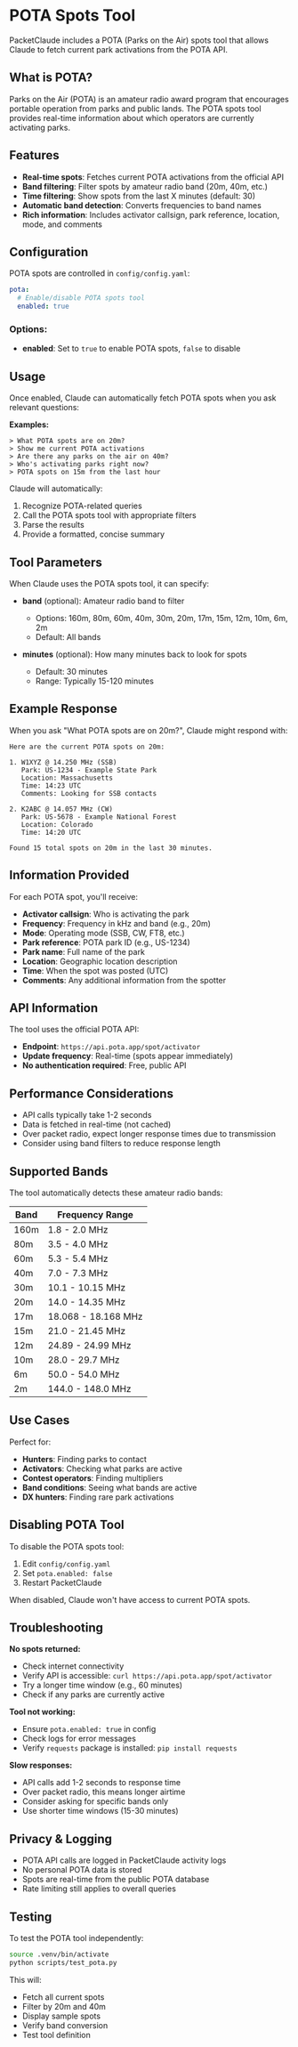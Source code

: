 # POTA Spots Tool

PacketClaude includes a POTA (Parks on the Air) spots tool that allows Claude to fetch current park activations from the POTA API.

## What is POTA?

Parks on the Air (POTA) is an amateur radio award program that encourages portable operation from parks and public lands. The POTA spots tool provides real-time information about which operators are currently activating parks.

## Features

- **Real-time spots**: Fetches current POTA activations from the official API
- **Band filtering**: Filter spots by amateur radio band (20m, 40m, etc.)
- **Time filtering**: Show spots from the last X minutes (default: 30)
- **Automatic band detection**: Converts frequencies to band names
- **Rich information**: Includes activator callsign, park reference, location, mode, and comments

## Configuration

POTA spots are controlled in `config/config.yaml`:

```yaml
pota:
  # Enable/disable POTA spots tool
  enabled: true
```

### Options:

- **enabled**: Set to `true` to enable POTA spots, `false` to disable

## Usage

Once enabled, Claude can automatically fetch POTA spots when you ask relevant questions:

**Examples:**
```
> What POTA spots are on 20m?
> Show me current POTA activations
> Are there any parks on the air on 40m?
> Who's activating parks right now?
> POTA spots on 15m from the last hour
```

Claude will automatically:
1. Recognize POTA-related queries
2. Call the POTA spots tool with appropriate filters
3. Parse the results
4. Provide a formatted, concise summary

## Tool Parameters

When Claude uses the POTA spots tool, it can specify:

- **band** (optional): Amateur radio band to filter
  - Options: 160m, 80m, 60m, 40m, 30m, 20m, 17m, 15m, 12m, 10m, 6m, 2m
  - Default: All bands

- **minutes** (optional): How many minutes back to look for spots
  - Default: 30 minutes
  - Range: Typically 15-120 minutes

## Example Response

When you ask "What POTA spots are on 20m?", Claude might respond with:

```
Here are the current POTA spots on 20m:

1. W1XYZ @ 14.250 MHz (SSB)
   Park: US-1234 - Example State Park
   Location: Massachusetts
   Time: 14:23 UTC
   Comments: Looking for SSB contacts

2. K2ABC @ 14.057 MHz (CW)
   Park: US-5678 - Example National Forest
   Location: Colorado
   Time: 14:20 UTC

Found 15 total spots on 20m in the last 30 minutes.
```

## Information Provided

For each POTA spot, you'll receive:

- **Activator callsign**: Who is activating the park
- **Frequency**: Frequency in kHz and band (e.g., 20m)
- **Mode**: Operating mode (SSB, CW, FT8, etc.)
- **Park reference**: POTA park ID (e.g., US-1234)
- **Park name**: Full name of the park
- **Location**: Geographic location description
- **Time**: When the spot was posted (UTC)
- **Comments**: Any additional information from the spotter

## API Information

The tool uses the official POTA API:
- **Endpoint**: `https://api.pota.app/spot/activator`
- **Update frequency**: Real-time (spots appear immediately)
- **No authentication required**: Free, public API

## Performance Considerations

- API calls typically take 1-2 seconds
- Data is fetched in real-time (not cached)
- Over packet radio, expect longer response times due to transmission
- Consider using band filters to reduce response length

## Supported Bands

The tool automatically detects these amateur radio bands:

| Band | Frequency Range |
|------|----------------|
| 160m | 1.8 - 2.0 MHz |
| 80m  | 3.5 - 4.0 MHz |
| 60m  | 5.3 - 5.4 MHz |
| 40m  | 7.0 - 7.3 MHz |
| 30m  | 10.1 - 10.15 MHz |
| 20m  | 14.0 - 14.35 MHz |
| 17m  | 18.068 - 18.168 MHz |
| 15m  | 21.0 - 21.45 MHz |
| 12m  | 24.89 - 24.99 MHz |
| 10m  | 28.0 - 29.7 MHz |
| 6m   | 50.0 - 54.0 MHz |
| 2m   | 144.0 - 148.0 MHz |

## Use Cases

Perfect for:
- **Hunters**: Finding parks to contact
- **Activators**: Checking what parks are active
- **Contest operators**: Finding multipliers
- **Band conditions**: Seeing what bands are active
- **DX hunters**: Finding rare park activations

## Disabling POTA Tool

To disable the POTA spots tool:

1. Edit `config/config.yaml`
2. Set `pota.enabled: false`
3. Restart PacketClaude

When disabled, Claude won't have access to current POTA spots.

## Troubleshooting

**No spots returned:**
- Check internet connectivity
- Verify API is accessible: `curl https://api.pota.app/spot/activator`
- Try a longer time window (e.g., 60 minutes)
- Check if any parks are currently active

**Tool not working:**
- Ensure `pota.enabled: true` in config
- Check logs for error messages
- Verify `requests` package is installed: `pip install requests`

**Slow responses:**
- API calls add 1-2 seconds to response time
- Over packet radio, this means longer airtime
- Consider asking for specific bands only
- Use shorter time windows (15-30 minutes)

## Privacy & Logging

- POTA API calls are logged in PacketClaude activity logs
- No personal POTA data is stored
- Spots are real-time from the public POTA database
- Rate limiting still applies to overall queries

## Testing

To test the POTA tool independently:

```bash
source .venv/bin/activate
python scripts/test_pota.py
```

This will:
- Fetch all current spots
- Filter by 20m and 40m
- Display sample spots
- Verify band conversion
- Test tool definition
